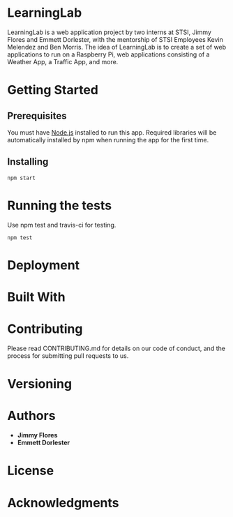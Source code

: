 # LearningLab
LearningLab is a web application project by two interns at STSI, Jimmy Flores and Emmett Dorlester, with the mentorship of STSI Employees Kevin Melendez and Ben Morris. The idea of LearningLab is to create a set of web applications to run on a Raspberry Pi, web applications consisting of a Weather App, a Traffic App, and more. 

# Getting Started

## Prerequisites

You must have [Node.js](https://nodejs.org/en/) installed to run this app. Required libraries will be automatically installed by npm when running the app for the first time.

## Installing
```
npm start
```

# Running the tests
Use npm test and travis-ci for testing. 

```
npm test
```

# Deployment

# Built With

# Contributing
Please read CONTRIBUTING.md for details on our code of conduct, and the process for submitting pull requests to us.

# Versioning

# Authors
- **Jimmy Flores**
- **Emmett Dorlester** 

# License

# Acknowledgments
